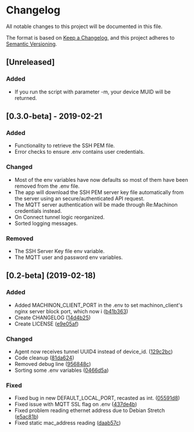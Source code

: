 # Changelog
All notable changes to this project will be documented in this file.

The format is based on [Keep a Changelog](https://keepachangelog.com/en/1.0.0/),
and this project adheres to [Semantic Versioning](https://semver.org/spec/v2.0.0.html).

## [Unreleased]
### Added
- If you run the script with parameter -m, your device MUID will be returned.

## [0.3.0-beta] - 2019-02-21
### Added
- Functionality to retrieve the SSH PEM file.
- Error checks to ensure .env contains user credentials.
### Changed
- Most of the env variables have now defaults so most of them have been removed from the .env file.
- The app will download the SSH PEM server key file automatically from the server using an secure/authenticated API request.
- The MQTT server authentication will be made through Re:Machinon credentials instead.
- On Connect tunnel logic reorganized.
- Sorted logging messages.
### Removed
- The SSH Server Key file env variable.
- The MQTT user and password env variables.

## [0.2-beta] (2019-02-18)
### Added
- Added MACHINON_CLIENT_PORT in the .env to set machinon_client's nginx server block port, which now i ([b41b363](https://github.com/EdddieN/agent_machinon/commit/b41b363))
- Create CHANGELOG ([14d4b25](https://github.com/EdddieN/agent_machinon/commit/14d4b25))
- Create LICENSE ([e9e05af](https://github.com/EdddieN/agent_machinon/commit/e9e05af))
### Changed
- Agent now receives tunnel UUID4 instead of device_id. ([129c2bc](https://github.com/EdddieN/agent_machinon/commit/129c2bc))
- Code cleanup ([81da624](https://github.com/EdddieN/agent_machinon/commit/81da624))
- Removed debug line ([956848c](https://github.com/EdddieN/agent_machinon/commit/956848c))
- Sorting some .env variables ([0466d5a](https://github.com/EdddieN/agent_machinon/commit/0466d5a))
### Fixed
- Fixed bug in new DEFAULT_LOCAL_PORT, recasted as int. ([05591d8](https://github.com/EdddieN/agent_machinon/commit/05591d8))
- Fixed issue with MQTT SSL flag on .env ([437de4b](https://github.com/EdddieN/agent_machinon/commit/437de4b))
- Fixed problem reading ethernet address due to Debian Stretch ([e5ac81b](https://github.com/EdddieN/agent_machinon/commit/e5ac81b))
- Fixed static mac_address reading ([daab57c](https://github.com/EdddieN/agent_machinon/commit/daab57c))


